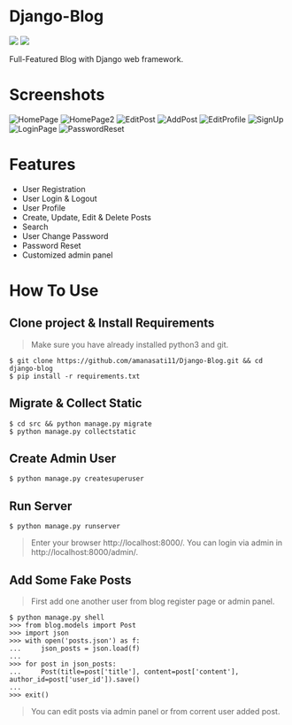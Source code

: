 # Django-Blog
[![](https://img.shields.io/pypi/pyversions/Django.svg)](https://python.org/downloads/)
[![](https://img.shields.io/badge/django-2.0%20%7C%202.1%20%7C%202.2-success.svg)](https://djangoproject.com/)


Full-Featured Blog with Django web framework. 

Screenshots
=
![HomePage](https://user-images.githubusercontent.com/69810375/97808602-ebfb1800-1c8d-11eb-86c0-c0eb7cd676af.PNG)
![HomePage2](https://user-images.githubusercontent.com/69810375/97808635-15b43f00-1c8e-11eb-9b30-7968bbc04b84.PNG)
![EditPost](https://user-images.githubusercontent.com/69810375/97808671-3e3c3900-1c8e-11eb-976e-35ddc4cdad8d.PNG)
![AddPost](https://user-images.githubusercontent.com/69810375/97808692-51e79f80-1c8e-11eb-84c4-5718f4d714a9.PNG)
![EditProfile](https://user-images.githubusercontent.com/69810375/97808724-7b083000-1c8e-11eb-8361-f965affc98ad.PNG)
![SignUp](https://user-images.githubusercontent.com/69810375/97808742-96733b00-1c8e-11eb-9b19-c67a54c49aa2.PNG)
![LoginPage](https://user-images.githubusercontent.com/69810375/97808747-a12dd000-1c8e-11eb-97f4-f75c79cc3abe.PNG)
![PasswordReset](https://user-images.githubusercontent.com/69810375/97808759-adb22880-1c8e-11eb-8e49-ede89590dc48.PNG)

Features 
=
- User Registration
- User Login & Logout
- User Profile
- Create, Update, Edit & Delete Posts
- Search
- User Change Password
- Password Reset
- Customized admin panel

How To Use
=
## Clone project & Install Requirements
> Make sure you have already installed python3 and git.
```
$ git clone https://github.com/amanasati11/Django-Blog.git && cd django-blog
$ pip install -r requirements.txt
```
## Migrate & Collect Static
```
$ cd src && python manage.py migrate
$ python manage.py collectstatic
```
## Create Admin User
```
$ python manage.py createsuperuser
```
## Run Server
```
$ python manage.py runserver
```
> Enter your browser http://localhost:8000/. You can login via admin in http://localhost:8000/admin/.

## Add Some Fake Posts
> First add one another user from blog register page or admin panel.
```
$ python manage.py shell
>>> from blog.models import Post
>>> import json
>>> with open('posts.json') as f:
...     json_posts = json.load(f)
...
>>> for post in json_posts:
...     Post(title=post['title'], content=post['content'], author_id=post['user_id']).save()
...
>>> exit()
```
> You can edit posts via admin panel or from corrent user added post.
